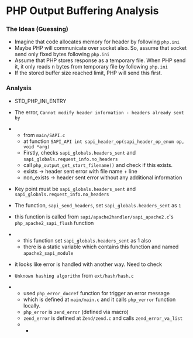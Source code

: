 # PHP Output Buffering Analysis

### The Ideas (Guessing)

- Imagine that code allocates memory for header by following `php.ini`
- Maybe PHP will communicate over socket also. So, assume that socket send only fixed bytes following `php.ini`
- Assume that PHP stores response as a temporary file. When PHP send it, it only reads n bytes from temporary file by following `php.ini`
- If the stored buffer size reached limit, PHP will send this first.



### Analysis

- STD_PHP_INI_ENTRY

- The error, `Cannot modify header information - headers already sent by`
- - from `main/SAPI.c`
  - at function `SAPI_API int sapi_header_op(sapi_header_op_enum op, void *arg)`
  - Firstly, checks `sapi_globals.headers_sent` and `sapi_globals.request_info.no_headers`
  - call `php_output_get_start_filename()` and check if this exists.
  - exists -> header sent error with file name + line
  - non_exists -> header sent error without any additional information
- Key point must be `sapi_globals.headers_sent` and `sapi_globals.request_info.no_headers`

- The function, `sapi_send_headers`, set `sapi_globals.headers_sent` as `1`
- this function is called from `sapi/apache2handler/sapi_apache2.c`'s `php_apache2_sapi_flush` function
- - this function set `sapi_globals.headers_sent` as 1 also
  - there is a static variable which contains this function and named `apache2_sapi_module`
- it looks like error is handled with another way. Need to check
- `Unknown hashing algorithm` from `ext/hash/hash.c`
- - used `php_error_docref` function for trigger an error message
  - which is defined at `main/main.c` and it calls `php_verror` function locally.
  - `php_error` is `zend_error` (defined via macro)
  - `zend_error` is defined at `Zend/zend.c` and calls `zend_error_va_list`
  - - 

